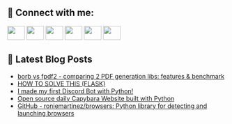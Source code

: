 ## 🔎 Connect with me:
[<img height="32" width="40" src="https://cdn.jsdelivr.net/npm/simple-icons@v5/icons/telegram.svg" />](https://t.me/bullbesh)
[<img height="32" width="40" src="https://cdn.jsdelivr.net/npm/simple-icons@v5/icons/vk.svg" />](https://vk.com/bullbesh)
[<img height="32" width="40" src="https://cdn.jsdelivr.net/npm/simple-icons@v5/icons/twitter.svg" />](https://twitter.com/bullbesh1)
[<img height="32" width="40" src="https://cdn.jsdelivr.net/npm/simple-icons@v5/icons/instagram.svg" />](https://www.instagram.com/bullbesh)
[<img height="32" width="40" src="https://cdn.jsdelivr.net/npm/simple-icons@v5/icons/reddit.svg" />](https://www.reddit.com/user/bullbesh)
[<img height="32" width="40" src="https://cdn.jsdelivr.net/npm/simple-icons@v5/icons/youtube.svg" />](https://www.youtube.com/channel/UCtfjRs6uzgq5mfm8S06WTcg)

## 📕 Latest Blog Posts
<!-- BLOG-POST-LIST:START -->
- [borb vs fpdf2 - comparing 2 PDF generation libs: features &amp; benchmark](https://www.reddit.com/r/Python/comments/uasf5r/borb_vs_fpdf2_comparing_2_pdf_generation_libs/)
- [HOW TO SOLVE THIS &lpar;FLASK&rpar;](https://www.reddit.com/r/Python/comments/uarl67/how_to_solve_this_flask/)
- [I made my first Discord Bot with Python!](https://www.reddit.com/r/Python/comments/uar1v9/i_made_my_first_discord_bot_with_python/)
- [Open source daily Capybara Website built with Python](https://www.reddit.com/r/Python/comments/uar10e/open_source_daily_capybara_website_built_with/)
- [GitHub - roniemartinez/browsers: Python library for detecting and launching browsers](https://www.reddit.com/r/Python/comments/uaqavx/github_roniemartinezbrowsers_python_library_for/)
<!-- BLOG-POST-LIST:END -->
